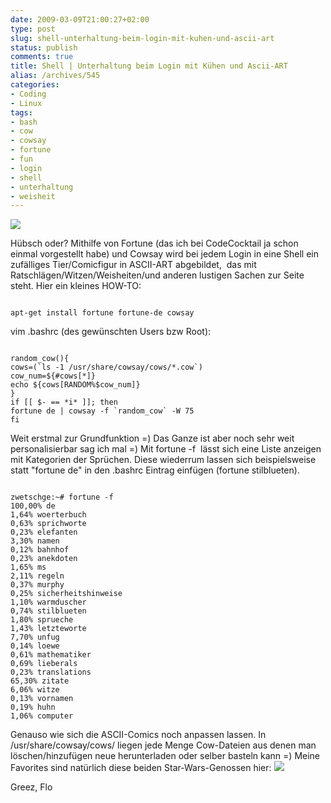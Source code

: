 ```yaml
---
date: 2009-03-09T21:00:27+02:00
type: post
slug: shell-unterhaltung-beim-login-mit-kuhen-und-ascii-art
status: publish
comments: true
title: Shell | Unterhaltung beim Login mit Kühen und Ascii-ART
alias: /archives/545
categories:
- Coding
- Linux
tags:
- bash
- cow
- cowsay
- fortune
- fun
- login
- shell
- unterhaltung
- weisheit
---
```


![](http://zwetschge.org/pic/fortunecow.JPG)

Hübsch oder? Mithilfe von Fortune (das ich bei CodeCocktail ja schon einmal vorgestellt habe) und Cowsay wird bei jedem Login in eine Shell ein zufälliges Tier/Comicfigur in ASCII-ART abgebildet,  das mit Ratschlägen/Witzen/Weisheiten/und anderen lustigen Sachen zur Seite steht. Hier ein kleines HOW-TO:

```

apt-get install fortune fortune-de cowsay
```


vim .bashrc (des gewünschten Users bzw Root):

```

random_cow(){
cows=(`ls -1 /usr/share/cowsay/cows/*.cow`)
cow_num=${#cows[*]}
echo ${cows[RANDOM%$cow_num]}
}
if [[ $- == *i* ]]; then
fortune de | cowsay -f `random_cow` -W 75
fi
```


Weit erstmal zur Grundfunktion =) Das Ganze ist aber noch sehr weit personalisierbar sag ich mal =) Mit fortune -f  lässt sich eine Liste anzeigen mit Kategorien der Sprüchen. Diese wiederrum lassen sich beispielsweise statt "fortune de" in den .bashrc Eintrag einfügen (fortune stilblueten).

```

zwetschge:~# fortune -f
100,00% de
1,64% woerterbuch
0,63% sprichworte
0,23% elefanten
3,30% namen
0,12% bahnhof
0,23% anekdoten
1,65% ms
2,11% regeln
0,37% murphy
0,25% sicherheitshinweise
1,10% warmduscher
0,74% stilblueten
1,80% sprueche
1,43% letzteworte
7,70% unfug
0,14% loewe
0,61% mathematiker
0,69% lieberals
0,23% translations
65,30% zitate
6,06% witze
0,13% vornamen
0,19% huhn
1,06% computer
```


Genauso wie sich die ASCII-Comics noch anpassen lassen. In /usr/share/cowsay/cows/ liegen jede Menge Cow-Dateien aus denen man löschen/hinzufügen neue herunterladen oder selber basteln kann =) Meine Favorites sind natürlich diese beiden Star-Wars-Genossen hier:
![](http://zwetschge.org/pic/koalacow.JPG)

Greez, Flo
